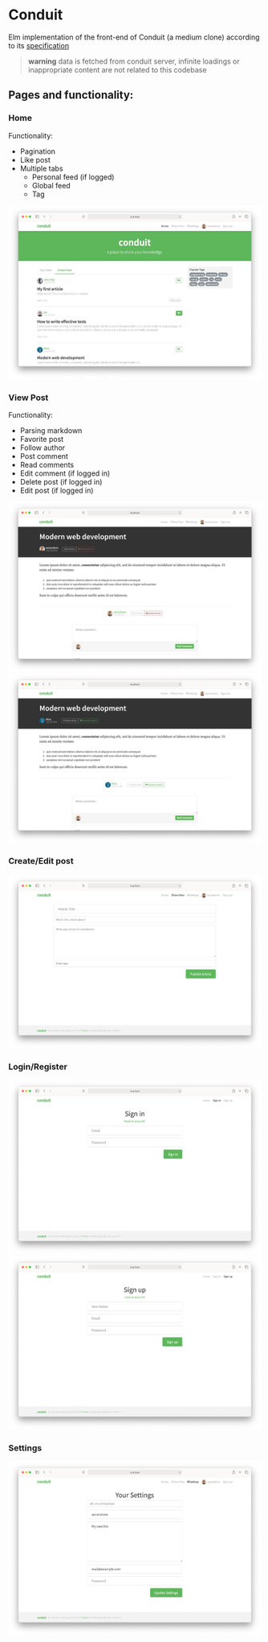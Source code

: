 # Conduit

Elm implementation of the front-end of Conduit (a medium clone) according to its [specification](https://github.com/gothinkster/realworld)

> **warning** data is fetched from conduit server, infinite loadings or inappropriate content are not related to this codebase

## Pages and functionality:

### Home

Functionality:

- Pagination
- Like post
- Multiple tabs
  - Personal feed (if logged)
  - Global feed
  - Tag

![Home](screenshots/home.jpg)

### View Post

Functionality:

- Parsing markdown
- Favorite post
- Follow author
- Post comment
- Read comments
- Edit comment (if logged in)
- Delete post (if logged in)
- Edit post (if logged in)

![Article](screenshots/article-slug.jpg)
![Article](screenshots/article-slug-1.jpg)

### Create/Edit post

![Editor](screenshots/editor.jpg)

### Login/Register

![Login](screenshots/login.jpg)
![Register](screenshots/register.jpg)

### Settings

![Settings](screenshots/settings.jpg)
